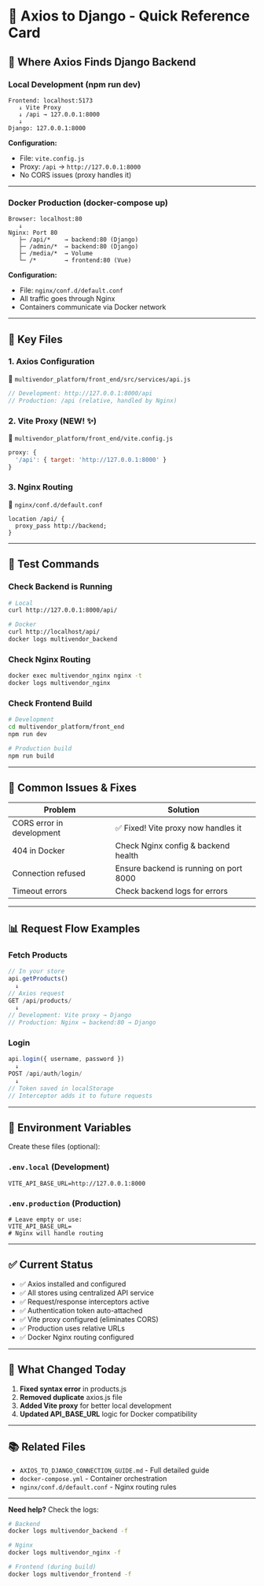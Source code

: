 # 🚀 Axios to Django - Quick Reference Card

## 📍 Where Axios Finds Django Backend

### **Local Development** (npm run dev)
```
Frontend: localhost:5173
   ↓ Vite Proxy
   ↓ /api → 127.0.0.1:8000
   ↓
Django: 127.0.0.1:8000
```

**Configuration:**
- File: `vite.config.js`
- Proxy: `/api` → `http://127.0.0.1:8000`
- No CORS issues (proxy handles it)

---

### **Docker Production** (docker-compose up)
```
Browser: localhost:80
   ↓
Nginx: Port 80
   ├─ /api/*    → backend:80 (Django)
   ├─ /admin/*  → backend:80 (Django)
   ├─ /media/*  → Volume
   └─ /*        → frontend:80 (Vue)
```

**Configuration:**
- File: `nginx/conf.d/default.conf`
- All traffic goes through Nginx
- Containers communicate via Docker network

---

## 🔑 Key Files

### 1. **Axios Configuration**
📁 `multivendor_platform/front_end/src/services/api.js`
```javascript
// Development: http://127.0.0.1:8000/api
// Production: /api (relative, handled by Nginx)
```

### 2. **Vite Proxy** (NEW! ✨)
📁 `multivendor_platform/front_end/vite.config.js`
```javascript
proxy: {
  '/api': { target: 'http://127.0.0.1:8000' }
}
```

### 3. **Nginx Routing**
📁 `nginx/conf.d/default.conf`
```nginx
location /api/ {
  proxy_pass http://backend;
}
```

---

## 🧪 Test Commands

### **Check Backend is Running**
```bash
# Local
curl http://127.0.0.1:8000/api/

# Docker
curl http://localhost/api/
docker logs multivendor_backend
```

### **Check Nginx Routing**
```bash
docker exec multivendor_nginx nginx -t
docker logs multivendor_nginx
```

### **Check Frontend Build**
```bash
# Development
cd multivendor_platform/front_end
npm run dev

# Production build
npm run build
```

---

## 🐛 Common Issues & Fixes

| Problem | Solution |
|---------|----------|
| CORS error in development | ✅ Fixed! Vite proxy now handles it |
| 404 in Docker | Check Nginx config & backend health |
| Connection refused | Ensure backend is running on port 8000 |
| Timeout errors | Check backend logs for errors |

---

## 📊 Request Flow Examples

### **Fetch Products**
```javascript
// In your store
api.getProducts()
  ↓
// Axios request
GET /api/products/
  ↓
// Development: Vite proxy → Django
// Production: Nginx → backend:80 → Django
```

### **Login**
```javascript
api.login({ username, password })
  ↓
POST /api/auth/login/
  ↓
// Token saved in localStorage
// Interceptor adds it to future requests
```

---

## 🎯 Environment Variables

Create these files (optional):

### `.env.local` (Development)
```env
VITE_API_BASE_URL=http://127.0.0.1:8000
```

### `.env.production` (Production)
```env
# Leave empty or use:
VITE_API_BASE_URL=
# Nginx will handle routing
```

---

## ✅ Current Status

- ✅ Axios installed and configured
- ✅ All stores using centralized API service
- ✅ Request/response interceptors active
- ✅ Authentication token auto-attached
- ✅ Vite proxy configured (eliminates CORS)
- ✅ Production uses relative URLs
- ✅ Docker Nginx routing configured

---

## 🔄 What Changed Today

1. **Fixed syntax error** in products.js
2. **Removed duplicate** axios.js file
3. **Added Vite proxy** for better local development
4. **Updated API_BASE_URL** logic for Docker compatibility

---

## 📚 Related Files

- `AXIOS_TO_DJANGO_CONNECTION_GUIDE.md` - Full detailed guide
- `docker-compose.yml` - Container orchestration
- `nginx/conf.d/default.conf` - Nginx routing rules

---

**Need help?** Check the logs:
```bash
# Backend
docker logs multivendor_backend -f

# Nginx
docker logs multivendor_nginx -f

# Frontend (during build)
docker logs multivendor_frontend -f
```


